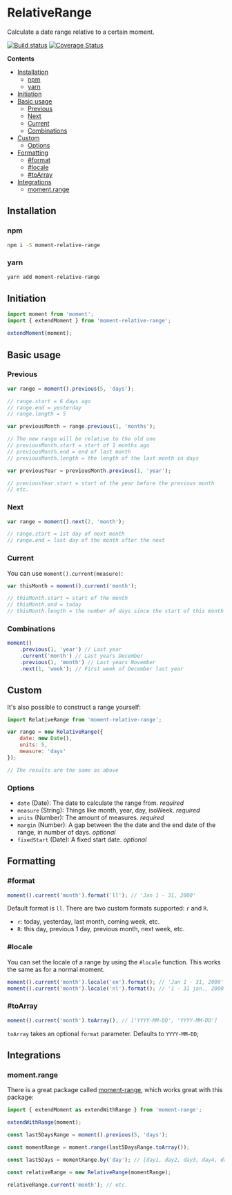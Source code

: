 RelativeRange
=============

Calculate a date range relative to a certain moment.

[![Build status](https://api.travis-ci.org/Swydo/moment-relative-range.png)](https://travis-ci.org/Swydo/moment-relative-range)
[![Coverage Status](https://coveralls.io/repos/github/Swydo/moment-relative-range/badge.svg)](https://coveralls.io/github/Swydo/moment-relative-range)

<!-- START doctoc generated TOC please keep comment here to allow auto update -->
<!-- DON'T EDIT THIS SECTION, INSTEAD RE-RUN doctoc TO UPDATE -->
**Contents**

- [Installation](#installation)
  - [npm](#npm)
  - [yarn](#yarn)
- [Initiation](#initiation)
- [Basic usage](#basic-usage)
  - [Previous](#previous)
  - [Next](#next)
  - [Current](#current)
  - [Combinations](#combinations)
- [Custom](#custom)
  - [Options](#options)
- [Formatting](#formatting)
  - [#format](#format)
  - [#locale](#locale)
  - [#toArray](#toarray)
- [Integrations](#integrations)
  - [moment.range](#momentrange)

<!-- END doctoc generated TOC please keep comment here to allow auto update -->

## Installation

### npm
```bash
npm i -S moment-relative-range
```

### yarn
```bash
yarn add moment-relative-range
```

## Initiation
```js
import moment from 'moment';
import { extendMoment } from 'moment-relative-range';

extendMoment(moment);
```

## Basic usage

### Previous
```js
var range = moment().previous(5, 'days');

// range.start = 6 days ago
// range.end = yesterday
// range.length = 5

var previousMonth = range.previous(1, 'months');

// The new range will be relative to the old one
// previousMonth.start = start of 1 months ago
// previousMonth.end = end of last month
// previousMonth.length = the length of the last month in days

var previousYear = previousMonth.previous(1, 'year');

// previousYear.start = start of the year before the previous month
// etc.
```

### Next

```js
var range = moment().next(2, 'month');

// range.start = 1st day of next month
// range.end = last day of the month after the next
```

### Current
You can use `moment().current(measure)`:

```js
var thisMonth = moment().current('month');

// thisMonth.start = start of the month
// thisMonth.end = today
// thisMonth.length = the number of days since the start of this month
```

### Combinations

```js
moment()
    .previous(1, 'year') // Last year
    .current('month') // Last years December
    .previous(1, 'month') // Last years November
    .next(1, 'week'); // First week of December last year
```

## Custom
It's also possible to construct a range yourself:

```js
import RelativeRange from 'moment-relative-range';

var range = new RelativeRange({
    date: new Date(),
    units: 5,
    measure: 'days'
});

// The results are the same as above
```

### Options

- `date` (Date): The date to calculate the range from. _required_
- `measure` (String): Things like month, year, day, isoWeek. _required_
- `units` (Number): The amount of measures. _required_
- `margin` (Number): A gap between the the date and the end date of the range, in number of days. _optional_
- `fixedStart` (Date): A fixed start date. _optional_

## Formatting

### #format

```js
moment().current('month').format('ll'); // 'Jan 1 - 31, 2000'
```

Default format is `ll`. There are two custom formats supported: `r` and `R`.

- `r`: today, yesterday, last month, coming week, etc.
- `R`: this day, previous 1 day, previous month, next week, etc.

### #locale
You can set the locale of a range by using the `#locale` function. This works the same as for a normal moment.

```js
moment().current('month').locale('en').format(); // 'Jan 1 - 31, 2000'
moment().current('month').locale('nl').format(); // '1 - 31 jan., 2000'
```

### #toArray

```js
moment().current('month').toArray(); // ['YYYY-MM-DD', 'YYYY-MM-DD']
```

`toArray` takes an optional `format` parameter. Defaults to `YYYY-MM-DD`;

## Integrations

### moment.range

There is a great package called [moment-range](https://www.npmjs.com/package/moment-range), which works great with this package:

```js
import { extendMoment as extendWithRange } from 'moment-range';

extendWithRange(moment);

const last5DaysRange = moment().previous(5, 'days');

const momentRange = moment.range(last5DaysRange.toArray());

const last5Days = momentRange.by('day'); // [day1, day2, day3, day4, day5]

const relativeRange = new RelativeRange(momentRange);

relativeRange.current('month'); // etc.
```

